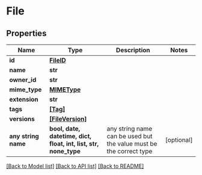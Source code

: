 # File


## Properties
Name | Type | Description | Notes
------------ | ------------- | ------------- | -------------
**id** | [**FileID**](FileID.md) |  | 
**name** | **str** |  | 
**owner_id** | **str** |  | 
**mime_type** | [**MIMEType**](MIMEType.md) |  | 
**extension** | **str** |  | 
**tags** | [**[Tag]**](Tag.md) |  | 
**versions** | [**[FileVersion]**](FileVersion.md) |  | 
**any string name** | **bool, date, datetime, dict, float, int, list, str, none_type** | any string name can be used but the value must be the correct type | [optional]

[[Back to Model list]](../README.md#documentation-for-models) [[Back to API list]](../README.md#documentation-for-api-endpoints) [[Back to README]](../README.md)


